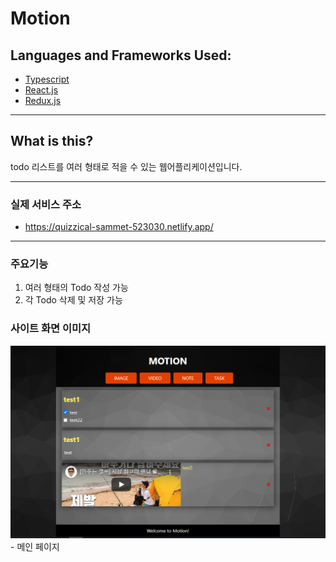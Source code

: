 # Motion

## Languages and Frameworks Used:

- [Typescript](https://www.typescriptlang.org/)
- [React.js](https://reactjs.org/)
- [Redux.js](https://redux.js.org/)

---

## What is this?

todo 리스트를 여러 형태로 적을 수 있는 웹어플리케이션입니다.

---

### 실제 서비스 주소

- https://quizzical-sammet-523030.netlify.app/

---

### 주요기능

1.  여러 형태의 Todo 작성 가능
2.  각 Todo 삭제 및 저장 가능

### 사이트 화면 이미지

![mainpage](./githubImg/MotionProject.PNG) - 메인 페이지
